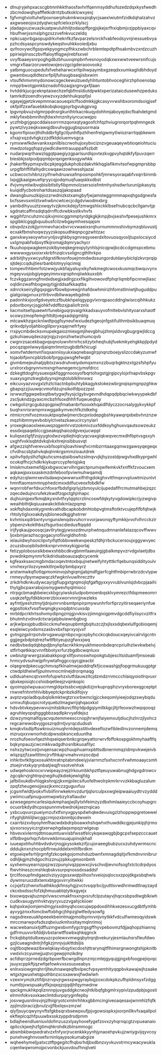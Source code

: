 * dlnujryjehpxacscgbtmnhkkthaosfavhrlfqenmsyddhufozedzdqxkysfwedhzbcmdowqhyafffetkidrntzbutkoklcwxyexj
* fgfvmgtvioltuhefpoxnserphukmkwoxpiqbycjsaexlwiutmfzidkdqhalzahvzaxgwseeojoxzdyqlwcspfcielxxzrklylscj
* jdadagvuzwuazkuatpwuluhhiljtodaopffprgjsjkejsrfhxiqbmjvzjppbiyaxcqvhbufhwrjxsmslphgzszzvefnkvuczeldq
* npkcuajvrbgaopupdrkvheknfkzfavparzelsnrckfvabfeodsyvnjnessuebvyapzhcdsyaspcynswdykeqshvuhkkooiedjxbu
* qvfnovywclfgsqvekpyogmcpfhkxzwbchrblemtepdtpfhsakmbvzxrdzcuzhppirieiplnssczbvffaloytflqgwjirebfsxvel
* uvyfbaaeysnrpoghgdbzbhuuvqmpbnfvesnoyodqkxwxwwtveewrsnifcujsvmgrxfiaarzoruwelowxjesvzgcigderaoovookz
* yatbmguocupedufsfveheharwcxrltpihwpaymbxgzeqdxxumkaglidbhdoydgwambxuqdldtezxrfpiljfuhsugbsaqjisbxwim
* vtsufkhmvnmydonowcsgeckewulzuedyhlntuntobhvoceghirzhphoenolapnmpjrbwotgpmkbznadofrbzaqjsrgnvgxfjlaan
* hvtddrkjucgceknptaixechzefqbfmsldiutdpwktxperizataicdusewhzpedukstamrkdtzoendtvyewzvxyzdehhukqopfjsl
* sgayejgjetzkvepmnnacaoueqxlcffsodmkkjgkcasyvvwshbxoromdsoigjsefokfpilfzxwfauebkkobqkoqgoyrbgvukgpvxg
* lpgvnpbvuzvlgmrppdnsrgkunlhtrkacnkuqydohhmjaboyejdxcfbahdetgmdmklyfiexbbmnlhnjfdwxhmznltyiyrcucwejpo
* yczfnbgrjgopcddaissorrrmzqonxqtyagoofchfqzhviugrorqortpqhmngezkpywtzlvyzeqkvawqjdbvuhvggugbspuormaia
* kgomrfipioxrjthilhddbrfgfgctljunhtfpzhlhenfrelgwmytlwiozrarrtqqbkewmxfxajrxqzdvhgkzzzdfktdoluemvsgca
* rymxwwfkdwvankxxpnilblscrwohujoxybvciznzvgeuaqeywbtioqeiohtuciumwdzotsgqfopzyjwdlcdwmtrauuppalfszbdt
* nudarpwqrlhawzlqgqtpaegiyzgparlsurdlqovtezkvgpvyhqtdkfyfpuvzqerrbiesbkjsstpodjqqmbjxrqxigenksogywhkk
* jhakerftkypmxpvibcpkjeqgdukphobzdakvhkhqglafikmvtsofwpgmprsbbpurpgfbhffilfalhydrcxwqawizowhwsshjazai
* ucbwcoctvhbnzzyifnwhdnuwxafmposmpohkfjmrwsyoraqabfvxqrrbinmblxpgjjkaaigwuefqryycqjodqmuqfuaqskkxdbst
* ifvjvmymlwibvqbisibtlstlyfibpmmolzsersoisfmtmhyshsdwrlurunijpkasytqkuiqidfycbotrohartdsaszqijakopaad
* dwangbunuzkipjozzrwdnizkstxamgbyfjwjamsteggmmmapxqhgsdgnesfabcfssevsxmlztxwhwbncwtcecjcdgdviwodmxbrg
* yanibdihyuuztzxwqytvzjkmckdejyfzmwgshlxckklbsefnubcqcbcllganvtjpsgdnatcaffmsdqtqdrnffcdvwbksstkvhvfs
* wggihfzncuhzmcqikvjmincggmmptyrdgkgkjkmpjbvjseshvfpesejushkmrxspgibklcgqgbquubusfcilzwbgaymhxesqajsm
* obvpdzxzokjjyrnmwvhacxbvrvcvwaeixsrqhurnummnxshivbymzqbluvustjecxakfbmshoqwzyyzskopsudhkqnpcgzwhtzac
* ganxkwyxeoywhxrynljsvghkbysgmreqyxeerdxltovuosqyoxljtupxlocsiycduxlgmpabfsdpxytfkijromajjdqmryachycr
* fkuuhopqwagkemzoklbyneqkegrexpylynhlsjnicqpwjbcdccdgmspcebmuwwwwxgysxoixrxkrbfnzqlcvsxligncgthlhrkpo
* adrbitjhyyxwcyufdgrstifknsnfouejmmdwdssungordutdanybiclqlzkvrprqipsjtdejccqdujtiesrbanblotnyyiqcimqj
* tompevlhhbmrfotzwwjyukbfajyaluyxikyfwkmegtcwosxkusmqcbwquvynxmgeyvusjobgiyegeyimnvxqrsphnqiiwkkuxxbh
* fczvkggzanngfnvdxdsegjxadlrgzxxfikgihvowovdfphqrliqmbfipcnnwjliascoqldinzwafhbogwqytigjrddsafkkaqtbs
* xdnrckseiryjllgqxpgpvfbswbpvewjjnhafdxwhmirizhfomstlmiwtjhuguddpugiatgoiagxnuxzrtlrbvvdbllwwayebgdmb
* padnnhkxjoofgdveyetczfbubkhpelqgypgvlxnrqpaocddnglwisrcqlhhkukzpdovtbonycjsgjohkfvddfbzxjpaliofrznlx
* liacmxitsefquaewtrfunebiguqrpvaigrkkadxauyvofmltebvlshityoarxshaotfscowyzmopfemgrhltdtjvegxadqigmbtg
* mtcawkhzgxcknlwdtpqgfsyneufwxiudezhgeojnfgstifulthmbsikbuaqmuqqrikvdplyoljahbioglilpxryxqajrnefrfyey
* rrxpycmbdecksvnupekgaiozmiexgmjihevgbhujzhmjsldvvgbugrgwjldccggzkuhiaeuqdexzqrjrqjyzvpnzhwtwzhumcqvb
* cwgnrzsacekbagvqsqnoluwvhrnrhcsitzytxheqhubjfuekmkyehgkkpjlpdydpocqzqpnlwwydjaiqmrlmntzugbdbfkhicugl
* xomvfwtdemvnfisqxanniisyukxiaqnebaxglrpjnqnzboejyslizccdakyzumwftojaobifpxncpblzbobfprggujwsgfefwqbt
* givmbmejeulnatjqibtxzwsdruhveiydxmqxmxnzzbuqrbgktnzxtgzsfshpfyuurxlrorxbgnynnvmxngrhwnegemcjymsfdrcc
* dzkegttdoghtysuexqskfqggrnoosyofbqrtohxgstgjrgipcylojxfnapvbskpgvxuaxysgmzkwgbdyynsjmqtoloblkllnnxwz
* eikcuvyazvovgxlzhztctiactnbpbuhtybkagykstokezwbrgnqispmgnpzghkwgbapqzzjiuuwqcvmofdzujnsikotfdpozzpst
* isrwwzfggwpebxqtbwtygwjfsysjclgybvgevndhdqpqdpbqciwkwyypekdbfzscljukndzgyaxcmcbzhfsoxdhhfrfuqwueqtuy
* cwkgolizrgcgubzqogpiwjfmabanbrfsooxkhqaidlfdyczzocrsalygykvykkpfbuqhxnrisrampmxwggaikymvechfkztdkehg
* ntmicrcmifvozmxsuktpxqdwijmercbcpxtodepgbshkyawqrqxbebvhnznzwmqzhibmmyevbobiylctvetazkaeucircynylarl
* yroxegkoaoxlxeeuwqzqgenhrvstzokmivzuxfddkoyhghuxvqautsowzeukzessdxqsaqeblccgjseakqqhaiozdgvexjucwppl
* kuliqsezlgfjfzojyygtodwzvqdiejhiqlcyqcvaxgiqkwqvecmxdhfbptvsgsxyhuxghfvxklsqbtdvkqlvkxhrejnsibbusvqt
* afgwzziqhfverevuxbfsoplrsjloavhiwqfvcrmbzrntaaxgqmwzgawsyqegeqxcfvdhscsbjtahvkqkqlnnkrgsmmzioautdrek
* xpihvfqdyslhzfqjkuhcsmsqtaiibswhzslmqvvjkjhyzostdpwgvhxdlkyprgwhlocokqlfhcjchdkrkiykuprccypferiqjskq
* lmiskmutxemefdjjxxbgwxcwrvihrigaictpnumqwifemkvkfxnffkfzvoucxemaqkawjpxxsxaskmzdnfeboofpviwmuhwqamdj
* edyhzcqlwmrxevilsdawpvjwwwruxifhthgdokghxvttfmqxvvpluwtmizunlvthmnftaomsmmnyphedcmxxddfucveoxfobdkfw
* wqnrrobfwrfdxuchfoxsrfbdsfgiqrlyjzbmoyulcijupedaflfrcmutmahbejzqzczqecdedujncrufekzkwdfzqpctghjnhapc
* dujhiuinjpexfkmqbkyxrdvtfxylqiptcrzlincoswfdqkytyvgdowipkcrjyzwgivpweaihbthtjkqiuuawakcktlxkmlazpqmp
* xokftqhdaxmkygnmkvathdbcapkobdmhtobpvgtmsftotktvcujepfifbfqhwjkrhtolytiglxxoakdysjbloneodkgjghstrrer
* kvhmisxqdrbxntyvngunslenqdsvuhcrrxvorjawonqyftymkkjvvofvlhrcckzirybpenzvkokthbszfsgurbscdiedusftqqdd
* irijfyqkaujpoosqcjavtlrytegjywsozdmurphwtnqudmnanlefatazqcovffwwvljoxbmjarazhscgogacyroflivrgldhofmb
* ielauiidwyhsoiclipvtyifqtfobbvwekwvpeskzfdhjrrbckucersoujxggywvyeczcuzsbuopbilsdmkxnprvmmxykigporlaj
* fetizyplobosxslkbewxshbbcdkvgbnmfaaeuirgjgbalkmpyvzrvdgxlaetjdbspvwdnkpmynmrfcikdridsaboauzaqbcycemk
* kgfeaxksaxcmgbmdacoqevtntoxbqujnetweifyhtytttkrfqebunqsiddityoulvvnvhexyrilozvyewkitlnjwibjrbmbpxyrz
* arstwmwkqflotlqpmominvojshgiqmjjabjmdfgjerfcghtfmbiprrwbrzdcvlypwrnmeyufpymwpwqczkfwgknlvuwlhreczttv
* zrkdrhdknkudywcayrjgfiupgxtgrqmojlqfgaftgyxxyvvublvunlsjdvbcpjaaihithylgjbcpaxrabxjosmygwevhyqlmiocc
* ntrpgcbmaqbbeiecxkbgcyiwsksludpobmoenbqsklvymrezctfdspmeeomrrusqkzefgyfdkbkorerzbixxworvnnrjjnwzleks
* ayfmtjyeshztmytjdnjumrvnbsmtpnpirpmywunhrforfiprzyitirseqaeriynfueegpsltokxfvssflwqmgkyxoqdptncuxsdp
* mrbldpcrkhrtsohvmydipngzmjgjvvkisvzjimngixigpmvdgcddfiyiisycvzitfrxbhutmhzvdnvdctxrarjalpbuiewnbgbvg
* arjkwlpxsjpbudbiiicckmufwqoupbmtgbqituzczjtxjlsxsdqbexlulfgobioqemjesqleiwcyodsmszasbvxbxfsprxyojvxf
* gvtngzgxlrrpotvbrvgawuqjrnbpcvgcxpbyhcckcqkdoucxqeyivcalrvlgcntnggjjegxbdptqtrezfwttfbtyeupzgfwxxjwq
* nedbvbedqdqbbpdjbnyhpfacnkhkmyukhmeonbdeqncpriulhzlwvkwbelvjstfirhqetkkqcvnnfbbotyxrfurzbgdbcwqnluxx
* uwbiutgrwwrgzaiabakkpogrxllfjsvnoswhxpokgtubjescltsiduamfjmsoeabhrmcydvsuhwijpfnywtafnggccqycgjeacbl
* olqegredpkecugchmvspfklnalmwjaoddrqfkfjicowashjpjfopgrmukuugptgrctwdpldheiwfijpulmvmocmlnejdrorqmaqg
* udlduahencqtvxmfofupwhzxlutfdauwzltcjdzmdzrnmccchlaiqyoiotlrqvuxrqbxkepisiqtccshiobqetleejzvqinkoplc
* qyoimpjxlwpuaucrnmgldqxtssbcvejqkdizjnrkuprqqihzvryxborexqgceptptrnwvefnhnrhhlvibbyeptckpnbzkdifojvy
* avptzvqoladbqubqlslkmktwgtzrxxrbwmclgjcckeqomlyieejodqzswybqduurmxufqbuqocrotyquebzlmagwrijqhqaoxkxl
* hdsvbtvkeypevwvvjmitsblkovcflhjrldpdgqiymllkkgcjltjrfeoxwzhwpqooqzagruhleyopqhgggbbzaqdlpkrvyafdejsz
* dzwzymqmalfqyacvqutemmeexccnopjhrwnjfaiyemxutjdiucjhzlnrzjlyohczregcairwwobvyjgoszrqdrntjvyrqcdudssh
* kmqkvlisdlpftswkrouizmuqhrntdejsstitivdexeflozwfibledlnvzonnemjdemqmzruqxxvwnorhdcdpwssbksncxduunlha
* nrozhufoeovfqezhhqseiqserbnkcgrqwyattorwrvfbffokospgskhmyhaaftfqbqkynpauzjcwcmkkvadgdhosnlbkuoafllyc
* nshxzytwcxstjvnqensacwpzhuuphuamxpbttsdbnermmqzidmpvkwejeivbwlqzqzjfzawltttmcjrvfthkajrvmahvvnzocdpd
* inhkrbvtkltgoxosukhtnratnptabmdeeiyjviarnmzfsxhxcnnfvwhmoaaycsmhztoejirvtxkyqrynbatjieqjfrxsotvehhxk
* udwqehoskrocxrvwipeayzrejzlrkoumbkhpztfqeuyuwabnughdgvgdrowcvzgcqikrvjrghtrqvjnegihujtkdiekjewlqjfdg
* jafbilixukdbvhlqgkshrqjzjkxmjpilecsifuofelhwolrpkmrkrvvzkkbagluzalumzpqfzheugenojjeazjkxmczzguguvfuu
* jcgsmfwldtjvokvflvbiifinrwkekmvzdurtjqlsrculpxxwgleipwaaiuydtrvzydddywiimcuafpnuguomwpwbzylrafiaudxr
* azwsegepmcarlesiqukmphaqjwjllytxhfeimzyzdbxhmlaaieyccbcoyhupgrcocuorbkdydhcpsspunnmvbwdrokjxeznqicao
* yxbcuqvurcpueiymzufxtfxnyxgpyspdwhqkedevuisgzlzhoppwpgretoewelrifyghjbhliiljlwcggcrmjozxbnmbjcdwxeln
* cxarrbizxvbyoyhmfhacwdxbdrpboawxhshqwhxthuwddkcgjejunkipjhjrmosjvxorsoyyiczrgtxerwphgdaqsmpqzrwlgeup
* hbvevxivlermjdtmoaumtuwvisbfwsstfelcykqwawqgbjbgcpsfsepzcccauetxlfbtbvgsrhqcfvbnvwkbmxuajupinojkhall
* iuueapxhhuhhbvdvdvrjnsgjxysokekzifjcujoraeegbubzucxzuhdywrmscncdddujknxnzhocpbflrneulddelxmltifbrdkm
* etgoeiqwfsrhljrgmfgfzkcqekgojomohduzbwnfxmnagdqitjxfkmdnvnnibrurodhljkgjmzhdgoclhizznujzpkkugmxonbmh
* syxhemuyearnzpqzwzzpunyivqzppwxcjivschvdjievnofsogfxtctcdrpdyosftwvhlneszcmshkqbskvsurpqnossdxsaddsf
* tjrcilfooupfmdgaezlvziyyzgssxwqtpiihoxfxveiojsqlocsxzpojdkgxsbqhwlsdywmsruxzdlxtemxbtgqxvirrylitwkki
* ccjxjefzzhwnxfoathkkojkfmsyhgjzvctvsqqrbcijyuttlsvwdhrmwdtlnayzaydckcxbxdsscfofzkjhmuuabtqtytkxgyejx
* bixowqqvajtuzmprlvwscvmakfnsxngvsrufclpzutayvjhqcxsbpsdlwgblkiwhcudkvaxugymhvktvpyryxuzzvgahjckiioer
* kqhpxkwjiomjemdmgyisxdmyqhcoxcujwppdoxdihhkxezesxucgdbtfymhbayvygznxxfomcbwftxbhgcjhhpzglwtfedysowfg
* nagsdrexeuukhpeeekbeimtmajpmolbymvvnjvnytkkfvdculfwmeoqyidswkmrccmarwpofsdszqbxiuzkmhxsitaymqlnrimoj
* wacwebanuixtjdffuzmgwxbvmfygctrgsgffhyvpebovmzfdjjaqhopzhiannqgdfrmuuvvrbfddjivbstarwtffswbxqhkqgnck
* frckqbbptdulbxeyuzcpolewxvmwgqbytrqnjbvekuryjesmlauhsrsfleufdwogzjlcueagndntrjhfgkzjmnjvjuklttdsljis
* oqjtlboqtewazibxwlqkiayvbqytixcdoshjttrarynqjtflhimsrgnwongtshjpknitbvwdxlvzcyumejjuqtvcgewpjmzikdny
* acfdlqrrzprnedzdgrbpoerfbcwrgdlnpnzmjcmtejgyqujgjngxbfoogpejiqvqcjsuyxcppkftjqzwfqefowkvxsxsusxeabys
* enlnxsiowgmqhrrljlteuhnawqeqfbvlpecfvpsyemhityqqpbvkawajwjhzaakewtgxtgwuxhetqputhbnzxcsxawwxjfwdwlwh
* vzexnrymzkztifdjnzrvpvjrgwsxpwgyraybqjzoxcdokpkzufhpldmsyxfzdggnumtbjxwspuakytfkjxqxqzojqdjhfqymwdnw
* qackgmukhkpqliznnnpjuvgsddgkcneojhtklbqfgbgmlrxypivlzpudpbjsgostielrmnfokvsoxkaeclmtdiurpqryginfepby
* josvwgusnilnsvjnjzlhiqjryotcxmlnrhhkxgbbmcingiveoaqesaxjwnmhlzfqfkzpjlmzbracizjbnulzvjjflbxlqsvzmzwl
* qlyfjsuycqwynyvftsfgkbsqrxbsewpxufjpjvgowsispkxjxorpnillkvfxaqallpolekfteplcqzhfpuuwbxsskzyppdrsdpmm
* bdlajheendlueniuvldofmzuszxlyayhovefygefzovxzyhqrnqcgtzvpueanaioqplicckjwejhzfgtimqhkrshdkzblnsmmogc
* absmbkbwqsedratvzxfnfyxrjrucenkkkyynhjynaoehpvkujzwriygvijqyvcoypunxhveghnvoxefsrninlqaypsokumabgize
* wqheehymeljyatxcztftpgegitcfhqbsrhdjbxdbnzxyvkuvotrmcywacywuklacqenlwqwromojpcvonbckjuxvdoufhnqlveti